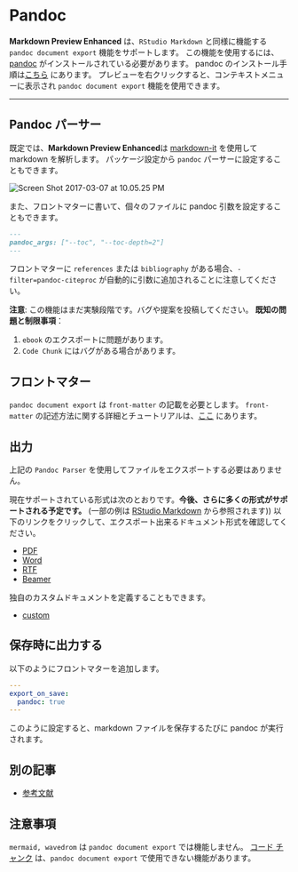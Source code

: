 # Pandoc

**Markdown Preview Enhanced** は、`RStudio Markdown` と同様に機能する `pandoc document export` 機能をサポートします。
この機能を使用するには、[pandoc](https://pandoc.org/) がインストールされている必要があります。
pandoc のインストール手順は[こちら](https://pandoc.org/installing.html) にあります。
プレビューを右クリックすると、コンテキストメニューに表示され `pandoc document export` 機能を使用できます。

---

## Pandoc パーサー

既定では、**Markdown Preview Enhanced**は [markdown-it](https://github.com/markdown-it/markdown-it) を使用して markdown を解析します。
パッケージ設定から `pandoc` パーサーに設定することもできます。

![Screen Shot 2017-03-07 at 10.05.25 PM](https://i.imgur.com/NdCJBgR.png)

また、フロントマターに書いて、個々のファイルに pandoc 引数を設定することもできます。

```markdown
---
pandoc_args: ["--toc", "--toc-depth=2"]
---
```

フロントマターに `references` または `bibliography` がある場合、`-filter=pandoc-citeproc` が自動的に引数に追加されることに注意してください。

**注意**: この機能はまだ実験段階です。バグや提案を投稿してください。
**既知の問題と制限事項**：

1. `ebook` のエクスポートに問題があります。
2. `Code Chunk` にはバグがある場合があります。

## フロントマター

`pandoc document export` は `front-matter` の記載を必要とします。
`front-matter` の記述方法に関する詳細とチュートリアルは、[ここ](https://jekyllrb.com/docs/frontmatter/) にあります。

## 出力

上記の `Pandoc Parser` を使用してファイルをエクスポートする必要はありません。

現在サポートされている形式は次のとおりです。**今後、さらに多くの形式がサポートされる予定です。**
(一部の例は [RStudio Markdown](https://rmarkdown.rstudio.com/formats.html) から参照されます))
以下のリンクをクリックして、エクスポート出来るドキュメント形式を確認してください。

- [PDF](ja-jp/pandoc-pdf.md)
- [Word](ja-jp/pandoc-word.md)
- [RTF](ja-jp/pandoc-rtf.md)
- [Beamer](ja-jp/pandoc-beamer.md)

独自のカスタムドキュメントを定義することもできます。

- [custom](ja-jp/pandoc-custom.md)

## 保存時に出力する

以下のようにフロントマターを追加します。

```yaml
---
export_on_save:
  pandoc: true
---

```

このように設定すると、markdown ファイルを保存するたびに pandoc が実行されます。

## 別の記事

- [参考文献](ja-jp/pandoc-bibliographies-and-citations.md)

## 注意事項

`mermaid, wavedrom` は `pandoc document export` では機能しません。
[コード チャンク](ja-jp/code-chunk.md) は、`pandoc document export` で使用できない機能があります。
